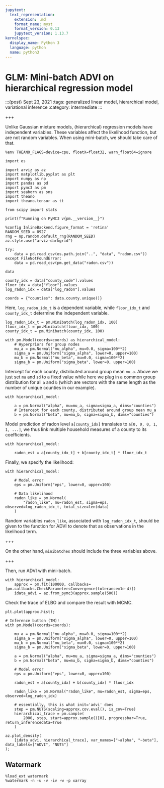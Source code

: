 ```yaml
---
jupytext:
  text_representation:
    extension: .md
    format_name: myst
    format_version: 0.13
    jupytext_version: 1.13.7
kernelspec:
  display_name: Python 3
  language: python
  name: python3
---
```


# GLM: Mini-batch ADVI on hierarchical regression model

:::{post} Sept 23, 2021
:tags: generalized linear model, hierarchical model, variational inference
:category: intermediate
:::

+++

Unlike Gaussian mixture models, (hierarchical) regression models have independent variables. These variables affect the likelihood function, but are not random variables. When using mini-batch, we should take care of that.

```{code-cell} ipython3
%env THEANO_FLAGS=device=cpu, floatX=float32, warn_float64=ignore

import os

import arviz as az
import matplotlib.pyplot as plt
import numpy as np
import pandas as pd
import pymc3 as pm
import seaborn as sns
import theano
import theano.tensor as tt

from scipy import stats

print(f"Running on PyMC3 v{pm.__version__}")
```

```{code-cell} ipython3
%config InlineBackend.figure_format = 'retina'
RANDOM_SEED = 8927
rng = np.random.default_rng(RANDOM_SEED)
az.style.use("arviz-darkgrid")
```

```{code-cell} ipython3
try:
    data = pd.read_csv(os.path.join("..", "data", "radon.csv"))
except FileNotFoundError:
    data = pd.read_csv(pm.get_data("radon.csv"))

data
```

```{code-cell} ipython3
county_idx = data["county_code"].values
floor_idx = data["floor"].values
log_radon_idx = data["log_radon"].values

coords = {"counties": data.county.unique()}
```

Here, `log_radon_idx_t` is a dependent variable, while `floor_idx_t` and `county_idx_t` determine the independent variable.

```{code-cell} ipython3
log_radon_idx_t = pm.Minibatch(log_radon_idx, 100)
floor_idx_t = pm.Minibatch(floor_idx, 100)
county_idx_t = pm.Minibatch(county_idx, 100)
```

```{code-cell} ipython3
with pm.Model(coords=coords) as hierarchical_model:
    # Hyperpriors for group nodes
    mu_a = pm.Normal("mu_alpha", mu=0.0, sigma=100**2)
    sigma_a = pm.Uniform("sigma_alpha", lower=0, upper=100)
    mu_b = pm.Normal("mu_beta", mu=0.0, sigma=100**2)
    sigma_b = pm.Uniform("sigma_beta", lower=0, upper=100)
```

Intercept for each county, distributed around group mean `mu_a`. Above we just set `mu` and `sd` to a fixed value while here we plug in a common group distribution for all `a` and `b` (which are vectors with the same length as the number of unique counties in our example).

```{code-cell} ipython3
with hierarchical_model:

    a = pm.Normal("alpha", mu=mu_a, sigma=sigma_a, dims="counties")
    # Intercept for each county, distributed around group mean mu_a
    b = pm.Normal("beta", mu=mu_b, sigma=sigma_b, dims="counties")
```

Model prediction of radon level `a[county_idx]` translates to `a[0, 0, 0, 1, 1, ...]`, we thus link multiple household measures of a county to its coefficients.

```{code-cell} ipython3
with hierarchical_model:

    radon_est = a[county_idx_t] + b[county_idx_t] * floor_idx_t
```

Finally, we specify the likelihood:

```{code-cell} ipython3
with hierarchical_model:

    # Model error
    eps = pm.Uniform("eps", lower=0, upper=100)

    # Data likelihood
    radon_like = pm.Normal(
        "radon_like", mu=radon_est, sigma=eps, observed=log_radon_idx_t, total_size=len(data)
    )
```

Random variables `radon_like`, associated with `log_radon_idx_t`, should be given to the function for ADVI to denote that as observations in the likelihood term.

+++

On the other hand, `minibatches` should include the three variables above.

+++

Then, run ADVI with mini-batch.

```{code-cell} ipython3
with hierarchical_model:
    approx = pm.fit(100000, callbacks=[pm.callbacks.CheckParametersConvergence(tolerance=1e-4)])
    idata_advi = az.from_pymc3(approx.sample(500))
```

Check the trace of ELBO and compare the result with MCMC.

```{code-cell} ipython3
plt.plot(approx.hist);
```

```{code-cell} ipython3
# Inference button (TM)!
with pm.Model(coords=coords):

    mu_a = pm.Normal("mu_alpha", mu=0.0, sigma=100**2)
    sigma_a = pm.Uniform("sigma_alpha", lower=0, upper=100)
    mu_b = pm.Normal("mu_beta", mu=0.0, sigma=100**2)
    sigma_b = pm.Uniform("sigma_beta", lower=0, upper=100)

    a = pm.Normal("alpha", mu=mu_a, sigma=sigma_a, dims="counties")
    b = pm.Normal("beta", mu=mu_b, sigma=sigma_b, dims="counties")

    # Model error
    eps = pm.Uniform("eps", lower=0, upper=100)

    radon_est = a[county_idx] + b[county_idx] * floor_idx

    radon_like = pm.Normal("radon_like", mu=radon_est, sigma=eps, observed=log_radon_idx)

    # essentially, this is what init='advi' does
    step = pm.NUTS(scaling=approx.cov.eval(), is_cov=True)
    hierarchical_trace = pm.sample(
        2000, step, start=approx.sample()[0], progressbar=True, return_inferencedata=True
    )
```

```{code-cell} ipython3
az.plot_density(
    [idata_advi, hierarchical_trace], var_names=["~alpha", "~beta"], data_labels=["ADVI", "NUTS"]
);
```

## Watermark

```{code-cell} ipython3
%load_ext watermark
%watermark -n -u -v -iv -w -p xarray
```
